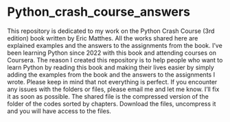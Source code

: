 # Python_crash_course_answers
This repository is dedicated to my work on the Python Crash Course (3rd edition) book written by Eric Matthes. All the works shared here are explained examples and the answers to the assignments from the book.
I’ve been learning Python since 2022 with this book and attending courses on Coursera. The reason I created this repository is to help people who want to learn Python by reading this book and making their lives easier by simply adding the examples from the book and the answers to the assignments I wrote.
Please keep in mind that not everything is perfect. If you encounter any issues with the folders or files, please email me and let me know. I’ll fix it as soon as possible.
The shared file is the compressed version of the folder of the codes sorted by chapters. Download the files, uncompress it and you will have access to the files.
